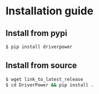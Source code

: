 # Installation guide

## Install from pypi
```bash
$ pip install driverpower
```

## Install from source
```bash
$ wget link_to_latest_release
$ cd DriverPower && pip install .
```